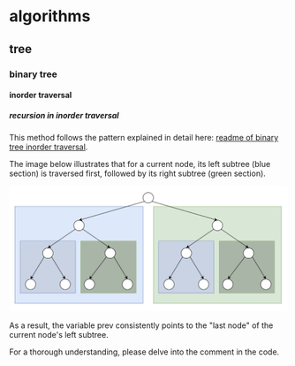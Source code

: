 # algorithms
## tree
### binary tree
#### inorder traversal
##### recursion in inorder traversal
This method follows the pattern explained in detail here: [readme of binary tree inorder traversal](../Binary_Tree_Inorder_Traversal/readme.md#recursion-in-inorder-traversal).

The image below illustrates that for a current node, its left subtree (blue section) is traversed first, followed by its right subtree (green section).

![inorder traversal](inorder_traversal.png)

As a result, the variable prev consistently points to the "last node" of the current node's left subtree.

For a thorough understanding, please delve into the comment in the code.